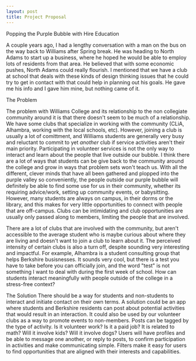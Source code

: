 ```yaml
---
layout: post
title: Project Proposal
---
```

Popping the Purple Bubble with Hire Education

A couple years ago, I had a lengthy conversation with a man on the bus on the way back to Williams after Spring break. He was heading to North Adams to start up a business, where he hoped he would be able to employ lots of residents from that area. He believed that with some economic pushes, North Adams could really flourish. I mentioned that we have a club at school that deals with these kinds of design thinking issues that he could try to get in contact with that could help in planning out his goals. He gave me his info and I gave him mine, but nothing came of it.

The Problem

The problem with Williams College and its relationship to the non collegiate community around it is that there doesn't seem to be much of a relationship. We have some clubs that specialize in working with the community (CLiA, Alhambra, working with the local schools, etc). However, joining a club is usually a lot of comittment, and Williams students are generally very busy and reluctant to commit to yet _another_ club if service activities aren't their main priority. Participating in volunteer services is not the only way to interact and learn about the people that live outside our bubble. I think there are a lot of ways that students can be give back to the community around the college and grow in ways that problem sets won't teach us.  With all the different, clever minds that have all been gathered and plopped into the purple valley so conveniently, the people outside our purple bubble will definitely be able to find some use for us in their community, whether its requiring advice/work, setting up community events, or babysitting. However, many students are always on campus, in their dorms or the library, and this makes for very little opportunities to connect with people that are off-campus. Clubs can be intimidating and club opportunities are usually only passed along to members, limiting the people that are involved.

There are a lot of clubs that are involved with the community, but aren't accessible to the average student who is maybe curious about where they are living and doesn't want to join a club to learn about it. The perceived intensity of certain clubs is also a turn off, despite sounding very interesting and impactful. For example, Alhambra is a student consulting group that helps Berkshire busisnesses. It sounds very cool, but there is a test you have to take before you can officially join, and the word "test" is not something I want to deal with during the first week of school. How can students interact meaningfully with people outside of the college in a stress-free context?

The Solution
There should be a way for students and non-students to interact and initiate contact on their own terms. A solution could be an app where students and Berkshire residents can post about potential activities that would result in an interaction. It could also be used by our volunteer clubs as a way to promote events to non-members. Posts can be tagged by the type of activity. Is it volunteer work? Is it a paid job? It is related to math? Will it involve kids? Will it involve dogs? Users will have profiles and be able to message one another, or reply to posts, to confirm participation in activities and make communicating simple. Filters make it easy for users to find opportunities that are aligned with their interests and capabilities.
